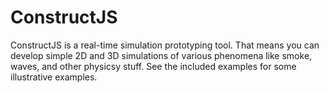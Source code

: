 ConstructJS
===========

ConstructJS is a real-time simulation prototyping tool. That means you can develop simple 2D and 
3D simulations of various phenomena like smoke, waves, and other physicsy stuff. See the included
examples for some illustrative examples.